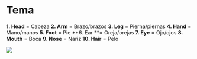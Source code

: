Tema
====
**1. Head** = Cabeza
**2. Arm** = Brazo/brazos
**3. Leg** = Pierna/piernas
**4. Hand** = Mano/manos
**5. Foot** = Pie
**6. Ear **= Oreja/orejas 
**7. Eye** = Ojo/ojos
**8. Mouth** = Boca
**9. Nose** = Nariz
**10. Hair** = Pelo


![](http://static2.wikia.nocookie.net/__cb20130226215402/warior-cats-roleplaying-fanon/images/b/b1/Chibi_Cat_Base_4.png)
